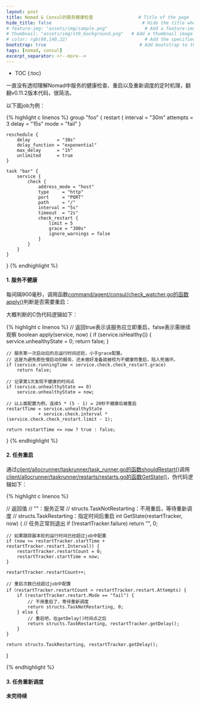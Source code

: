 ```yaml
---
layout: post
title: Nomad & Consul的服务健康检查                 # Title of the page
hide_title: false                                  # Hide the title when displaying the post, but shown in lists of posts
# feature-img: "assets/img/sample.png"              # Add a feature-image to the post
# thumbnail: "assets/img/stb_background.png"   # Add a thumbnail image on blog view
# color: rgb(80,140,22)                             # Add the specified color as feature image, and change link colors in post
bootstrap: true                                   # Add bootstrap to the page
tags: [nomad, consul]
excerpt_separator: <!--more-->
---
```


<!--more-->
* TOC
{:toc}

一直没有透彻理解Nomad中服务的健康检查、重启以及重新调度的定时机理，翻翻v0.11.2版本代码，很简洁。

以下面job为例：

{% highlight c linenos %}
group "foo" {
    restart {
        interval = "30m"
        attempts = 3
        delay    = "15s"
        mode     = "fail"
    }

    reschedule {
        delay          = "30s"
        delay_function = "exponential"
        max_delay      = "1h"
        unlimited      = true
    }

    task "bar" {
        service {
            check {
                address_mode = "host"
                type     = "http"
                port     = "PORT"
                path     = "/"
                interval = "5s"
                timeout  = "2s"
                check_restart {
                    limit = 5
                    grace = "300s"
                    ignore_warnings = false
                }
            }
        }
    }
}
{% endhighlight %}

#### 1. 服务不健康

每间隔900毫秒，调用函数[command/agent/consul/check_watcher.go的函数apply()](https://github.com/hashicorp/nomad/blob/v0.11.2/command/agent/consul/check_watcher.go#L80)判断是否需要重启：

大概判断的C伪代码逻辑如下：

{% highlight c linenos %}
// 返回true表示该服务应立即重启，false表示需继续观察
boolean apply(service, now)
{
    if (service.isHealthy()) {
        service.unhealthyState = 0;
        return false;
    }

    // 服务第一次启动后的总运行时间还短，小于grace配置。
    // 这是为避免那些慢启动的服务，还未做好准备就被视为不健康而重启，陷入死循环。
    if (service.runningTime < service.check.check_restart.grace)
        return false;

    // 记录第1次发现不健康的时间点
    if (service.unhealthyState == 0)
        service.unhealthyState = now;

    // 以上面配置为例，连续5 * (5 - 1) = 20秒不健康后被重启
    restartTime = service.unhealthyState 
                + service.check.interval * (service.check.check_restart.limit - 1);

    return restartTime <= now ? true : false;
}
{% endhighlight %}

#### 2. 任务重启

通过[client/allocrunner/taskrunner/task_runner.go的函数shouldRestart()](https://github.com/hashicorp/nomad/blob/v0.11.2/client/allocrunner/taskrunner/task_runner.go#L689)调用[client/allocrunner/taskrunner/restarts/restarts.go的函数GetState()](https://github.com/hashicorp/nomad/blob/v0.11.2/client/allocrunner/taskrunner/restarts/restarts.go#L133)，伪代码逻辑如下：

{% highlight c linenos %}

// 返回值
// ""：服务正常
// structs.TaskNotRestarting：不用重启，等待重新调度
// structs.TaskRestarting：指定时间后重启
int GetState(restartTracker, now)
{
    // 任务正常则退出
    if (!restartTracker.failure)
        return "", 0;

    // 如果跟踪器本轮的运行时间已经超过job中配置
    if (now >= restartTracker.startTime + restartTracker.restart.Interval)) {
        restartTracker.restartCount = 0;
        restartTracker.startTime = now;
    }

    restartTracker.restartCount++;

    // 重启次数已经超过job中配置
    if（restartTracker.restartCount > restartTracker.restart.Attempts) {
        if (restartTracker.restart.Mode == "fail") {
            // 不用重启了，等待重新调度
            return structs.TaskNotRestarting, 0;
        } else {
            // 重启吧，在getDelay()时间点之后
            return structs.TaskRestarting, restartTracker.getDelay();
        }        
    }

    return structs.TaskRestarting, restartTracker.getDelay();
}

{% endhighlight %}

#### 3. 任务重新调度

**未完待续**